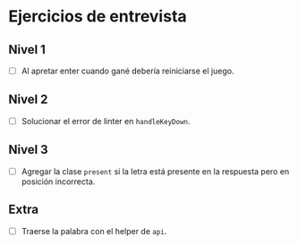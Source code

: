 # Ejercicios de entrevista

## Nivel 1
- [ ] Al apretar enter cuando gané debería reiniciarse el juego.

## Nivel 2
- [ ] Solucionar el error de linter en `handleKeyDown`.

## Nivel 3
- [ ] Agregar la clase `present` si la letra está presente en la respuesta pero en posición incorrecta.

## Extra
- [ ] Traerse la palabra con el helper de `api`.
